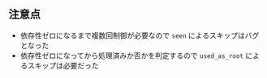 ## 注意点
- 依存性ゼロになるまで複数回制御が必要なので `seen` によるスキップはバグとなった
- 依存性ゼロになってから処理済みか否かを判定するので `used_as_root` によるスキップは必要だった

